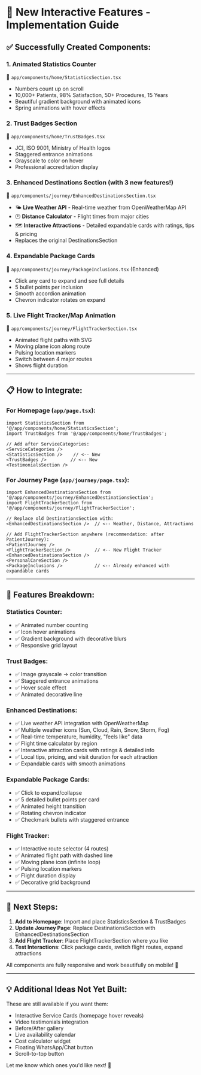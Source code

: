 # 🎉 New Interactive Features - Implementation Guide

## ✅ Successfully Created Components:

### 1. **Animated Statistics Counter** 
📁 `app/components/home/StatisticsSection.tsx`
- Numbers count up on scroll
- 10,000+ Patients, 98% Satisfaction, 50+ Procedures, 15 Years
- Beautiful gradient background with animated icons
- Spring animations with hover effects

### 2. **Trust Badges Section**
📁 `app/components/home/TrustBadges.tsx`
- JCI, ISO 9001, Ministry of Health logos
- Staggered entrance animations
- Grayscale to color on hover
- Professional accreditation display

### 3. **Enhanced Destinations Section** (with 3 new features!)
📁 `app/components/journey/EnhancedDestinationsSection.tsx`
- 🌤️ **Live Weather API** - Real-time weather from OpenWeatherMap API
- 🕐 **Distance Calculator** - Flight times from major cities
- 🗺️ **Interactive Attractions** - Detailed expandable cards with ratings, tips & pricing
- Replaces the original DestinationsSection

### 4. **Expandable Package Cards**
📁 `app/components/journey/PackageInclusions.tsx` (Enhanced)
- Click any card to expand and see full details
- 5 bullet points per inclusion
- Smooth accordion animation
- Chevron indicator rotates on expand

### 5. **Live Flight Tracker/Map Animation**
📁 `app/components/journey/FlightTrackerSection.tsx`
- Animated flight paths with SVG
- Moving plane icon along route
- Pulsing location markers
- Switch between 4 major routes
- Shows flight duration

---

## 📋 How to Integrate:

### For Homepage (`app/page.tsx`):
```tsx
import StatisticsSection from '@/app/components/home/StatisticsSection';
import TrustBadges from '@/app/components/home/TrustBadges';

// Add after ServiceCategories:
<ServiceCategories />
<StatisticsSection />    // <-- New
<TrustBadges />         // <-- New
<TestimonialsSection />
```

### For Journey Page (`app/journey/page.tsx`):
```tsx
import EnhancedDestinationsSection from '@/app/components/journey/EnhancedDestinationsSection';
import FlightTrackerSection from '@/app/components/journey/FlightTrackerSection';

// Replace old DestinationsSection with:
<EnhancedDestinationsSection />  // <-- Weather, Distance, Attractions

// Add FlightTrackerSection anywhere (recommendation: after PatientJourney):
<PatientJourney />
<FlightTrackerSection />         // <-- New Flight Tracker
<EnhancedDestinationsSection />
<PersonalCareSection />
<PackageInclusions />            // <-- Already enhanced with expandable cards
```

---

## 🎨 Features Breakdown:

### Statistics Counter:
- ✅ Animated number counting
- ✅ Icon hover animations
- ✅ Gradient background with decorative blurs
- ✅ Responsive grid layout

### Trust Badges:
- ✅ Image grayscale → color transition
- ✅ Staggered entrance animations
- ✅ Hover scale effect
- ✅ Animated decorative line

### Enhanced Destinations:
- ✅ Live weather API integration with OpenWeatherMap
- ✅ Multiple weather icons (Sun, Cloud, Rain, Snow, Storm, Fog)
- ✅ Real-time temperature, humidity, "feels like" data
- ✅ Flight time calculator by region
- ✅ Interactive attraction cards with ratings & detailed info
- ✅ Local tips, pricing, and visit duration for each attraction
- ✅ Expandable cards with smooth animations

### Expandable Package Cards:
- ✅ Click to expand/collapse
- ✅ 5 detailed bullet points per card
- ✅ Animated height transition
- ✅ Rotating chevron indicator
- ✅ Checkmark bullets with staggered entrance

### Flight Tracker:
- ✅ Interactive route selector (4 routes)
- ✅ Animated flight path with dashed line
- ✅ Moving plane icon (infinite loop)
- ✅ Pulsing location markers
- ✅ Flight duration display
- ✅ Decorative grid background

---

## 🚀 Next Steps:

1. **Add to Homepage**: Import and place StatisticsSection & TrustBadges
2. **Update Journey Page**: Replace DestinationsSection with EnhancedDestinationsSection
3. **Add Flight Tracker**: Place FlightTrackerSection where you like
4. **Test Interactions**: Click package cards, switch flight routes, expand attractions

All components are fully responsive and work beautifully on mobile! 📱

---

## 💡 Additional Ideas Not Yet Built:

These are still available if you want them:
- Interactive Service Cards (homepage hover reveals)
- Video testimonials integration
- Before/After gallery
- Live availability calendar
- Cost calculator widget
- Floating WhatsApp/Chat button
- Scroll-to-top button

Let me know which ones you'd like next! 🎯
